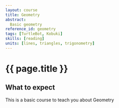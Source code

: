 ```yaml
---
layout: course
title: Geometry
abstract:
  Basic geometry
reference_id: geometry
tags: [TurtleBot, Kobuki]
skills: [reading]
units: [lines, triangles, trigonometry]
---
```



# {{ page.title }}

## What to expect

This is a basic course to teach you about Geometry

